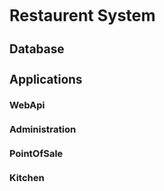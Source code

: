 # Restaurent System
## Database
## Applications
### WebApi
### Administration
### PointOfSale
### Kitchen